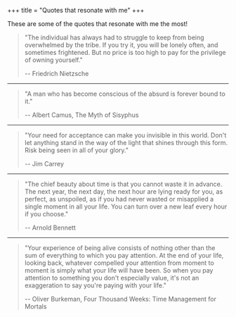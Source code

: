 +++
title = "Quotes that resonate with me"
+++

These are some of the quotes that resonate with me the most!

> "The individual has always had to struggle to keep from being overwhelmed by the tribe. If you try it, you will be lonely often, and sometimes frightened. But no price is too high to pay for the privilege of owning yourself."
> 
> -- Friedrich Nietzsche

--- 

> "A man who has become conscious of the absurd is forever bound to it."
> 
> -- Albert Camus, The Myth of Sisyphus

---

> "Your need for acceptance can make you invisible in this world. Don't let anything stand in the way of the light that shines through this form. Risk being seen in all of your glory."
> 
> -- Jim Carrey

---

> "The chief beauty about time
> is that you cannot waste it in advance.
> The next year, the next day, the next hour are lying ready for you,
> as perfect, as unspoiled,
> as if you had never wasted or misapplied
> a single moment in all your life.
> You can turn over a new leaf every hour
> if you choose."
> 
> -- Arnold Bennett

--- 

> "Your experience of being alive consists of nothing other than the sum of everything to which you pay attention. At the end of your life, looking back, 
> whatever compelled your attention from moment to moment is simply what your life will have been. So when you pay attention to something you don't especially
> value, it's not an exaggeration to say you're paying with your life."
>
> -- Oliver Burkeman, Four Thousand Weeks: Time Management for Mortals